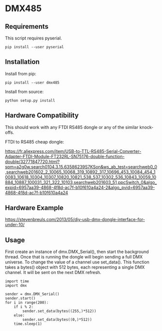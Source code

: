 # DMX485
## Requirements
This script requires pyserial.
```
pip install --user pyserial
```

## Installation
Install from pip:
```
pip install --user dmx485
```
Install from source:
```
python setup.py install
```

## Hardware Compatibility
This should work with any FTDI RS485 dongle or any of the similar knock-offs.

FTDI to RS485 cheap dongle:

https://fr.aliexpress.com/item/USB-to-TTL-RS485-Serial-Converter-Adapter-FTDI-Module-FT232RL-SN75176-double-function-double/32771847720.html?spm=a2g0w.search0104.3.15.63586239S7KSon&ws_ab_test=searchweb0_0,searchweb201602_2_10065_10068_319_10892_317_10696_453_10084_454_10083_10618_10304_10307_10820_10821_538_537_10302_536_10843_10059_10884_10887_100031_321_322_10103,searchweb201603_51,ppcSwitch_0&algo_expid=6957aa39-4868-4f8d-ac7f-b10f610a4a24-2&algo_pvid=6957aa39-4868-4f8d-ac7f-b10f610a4a24


## Hardware Example
https://stevenbreuls.com/2013/05/diy-usb-dmx-dongle-interface-for-under-10/

## Usage
First create an instance of dmx.DMX_Serial(), then start the background thread. Once that is running the dongle will begin sending a full DMX universe.
To change the value of a channel use set_data(). This function takes a bytes() object with 512 bytes, each representing a single DMX channel. It will be sent on the next DMX refresh.
```
import time
import dmx

sender = dmx.DMX_Serial()
sender.start()
for i in range(200):
    if i % 2:
        sender.set_data(bytes((255,)*512))
    else:
        sender.set_data(bytes((0,)*512))
    time.sleep(1)
```